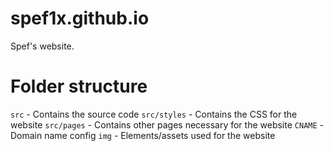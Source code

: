 # spef1x.github.io

Spef's website.


# Folder structure

`src` - Contains the source code 
`src/styles` - Contains the CSS for the website
`src/pages` - Contains other pages necessary for the website
`CNAME` - Domain name config
`img` - Elements/assets used for the website

